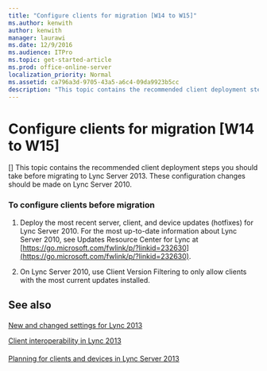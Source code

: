 ```yaml
---
title: "Configure clients for migration [W14 to W15]"
ms.author: kenwith
author: kenwith
manager: laurawi
ms.date: 12/9/2016
ms.audience: ITPro
ms.topic: get-started-article
ms.prod: office-online-server
localization_priority: Normal
ms.assetid: ca796a3d-9705-43a5-a6c4-09da9923b5cc
description: "This topic contains the recommended client deployment steps you should take before migrating to Lync Server 2013. These configuration changes should be made on Lync Server 2010."
---
```


# Configure clients for migration [W14 to W15]
[]
This topic contains the recommended client deployment steps you should take before migrating to Lync Server 2013. These configuration changes should be made on Lync Server 2010.
  
### To configure clients before migration

1. Deploy the most recent server, client, and device updates (hotfixes) for Lync Server 2010. For the most up-to-date information about Lync Server 2010, see Updates Resource Center for Lync at [https://go.microsoft.com/fwlink/p/?linkid=232630](https://go.microsoft.com/fwlink/p/?linkid=232630).
    
2. On Lync Server 2010, use Client Version Filtering to only allow clients with the most current updates installed.
    
## See also

#### 

[New and changed settings for Lync 2013](new-and-changed-settings-for-lync-2013.md)
  
[Client interoperability in Lync 2013](client-interoperability-in-lync-2013.md)
#### 

[Planning for clients and devices in Lync Server 2013](planning-for-clients-and-devices-in-lync-server.md)

